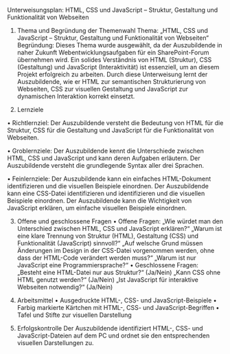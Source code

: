 Unterweisungsplan: HTML, CSS und JavaScript – Struktur, Gestaltung und Funktionalität von Webseiten
1. Thema und Begründung der Themenwahl
Thema: „HTML, CSS und JavaScript – Struktur, Gestaltung und Funktionalität von Webseiten“
Begründung: Dieses Thema wurde ausgewählt, da der Auszubildende in naher Zukunft Webentwicklungsaufgaben für ein SharePoint-Forum übernehmen wird. Ein solides Verständnis von HTML (Struktur), CSS (Gestaltung) und JavaScript (Interaktivität) ist essenziell, um an diesem Projekt erfolgreich zu arbeiten. Durch diese Unterweisung lernt der Auszubildende, wie er HTML zur semantischen Strukturierung von Webseiten, CSS zur visuellen Gestaltung und JavaScript zur dynamischen Interaktion korrekt einsetzt.

2. Lernziele

  • Richtlernziel: 
  Der Auszubildende versteht die Bedeutung von HTML für die Struktur, CSS für die Gestaltung und JavaScript für die Funktionalität von Webseiten.

  • Groblernziele:
  Der Auszubildende kennt die Unterschiede zwischen HTML, CSS und JavaScript und kann deren Aufgaben erläutern.
  Der Auszubildende versteht die grundlegende Syntax aller drei Sprachen.

  • Feinlernziele:
  Der Auszubildende kann ein einfaches HTML-Dokument identifizieren und die visuellen Beispiele einordnen.
  Der Auszubildende kann eine CSS-Datei identifizieren und identifizieren und die visuellen Beispiele einordnen.
  Der Auszubildende kann die Wichtigkeit von JavaScript erklären, um einfache visuellen Beispiele einordnen.

3. Offene und geschlossene Fragen
  • Offene Fragen:
  „Wie würdet man den Unterschied zwischen HTML, CSS und JavaScript erklären?“
  „Warum ist eine klare Trennung von Struktur (HTML), Gestaltung (CSS) und Funktionalität (JavaScript) sinnvoll?“
  „Auf welsche Grund müssen Änderungen im Design in der CSS-Datei vorgenommen werden, ohne dass der HTML-Code verändert werden muss?“
  „Warum ist nur JavaScript eine Programmiersprache?“ 
  • Geschlossene Fragen:
  „Besteht eine HTML-Datei nur aus Struktur?“ (Ja/Nein)
  „Kann CSS ohne HTML genutzt werden?“ (Ja/Nein)
  „Ist JavaScript für interaktive Webseiten notwendig?“ (Ja/Nein)

4. Arbeitsmittel
  • Ausgedruckte HTML-, CSS- und JavaScript-Beispiele
  • Farbig markierte Kärtchen mit HTML-, CSS- und JavaScript-Begriffen
  • Tafel und Stifte zur visuellen Darstellung

5. Erfolgskontrolle
Der Auszubildende identifiziert HTML-, CSS- und JavaScript-Dateien auf dem PC und ordnet sie den entsprechenden visuellen Darstellungen zu.


